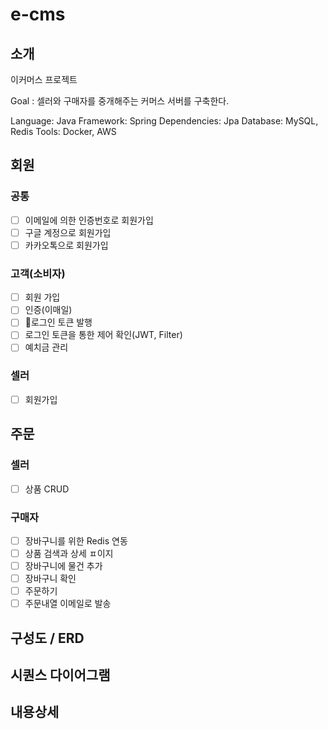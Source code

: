 # e-cms
## 소개
이커머스 프로젝트

Goal : 셀러와 구매자를 중개해주는 커머스 서버를 구축한다.

Language: Java
Framework: Spring
Dependencies: Jpa
Database: MySQL, Redis
Tools: Docker, AWS

## 회원
### 공통
- [ ] 이메일에 의한 인증번호로 회원가입
- [ ] 구글 계정으로 회원가입
- [ ] 카카오톡으로 회원가입

### 고객(소비자)
- [ ] 회원 가입
- [ ] 인증(이매일)
- [ ] 로그인 토큰 발행
- [ ] 로그인 토큰을 통한 제어 확인(JWT, Filter)
- [ ] 예치금 관리

### 셀러
- [ ] 회원가입

## 주문
### 셀러
- [ ] 상품 CRUD

### 구매자
- [ ] 장바구니를 위한 Redis 연동
- [ ] 상품 검색과 상세 ㅍ이지
- [ ] 장바구니에 물건 추가
- [ ] 장바구니 확인
- [ ] 주문하기
- [ ] 주문내열 이메일로 발송

## 구성도 / ERD

## 시퀀스 다이어그램

## 내용상세
